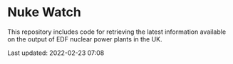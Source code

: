 # Nuke Watch

This repository includes code for retrieving the latest information available on the output of EDF nuclear power plants in the UK.

Last updated: 2022-02-23 07:08